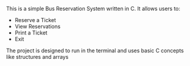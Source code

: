 This is a simple Bus Reservation System written in C. It allows users to:
- Reserve a Ticket
- View Reservations
- Print a Ticket
- Exit

The project is designed to run in the terminal and uses basic C concepts like structures and arrays

